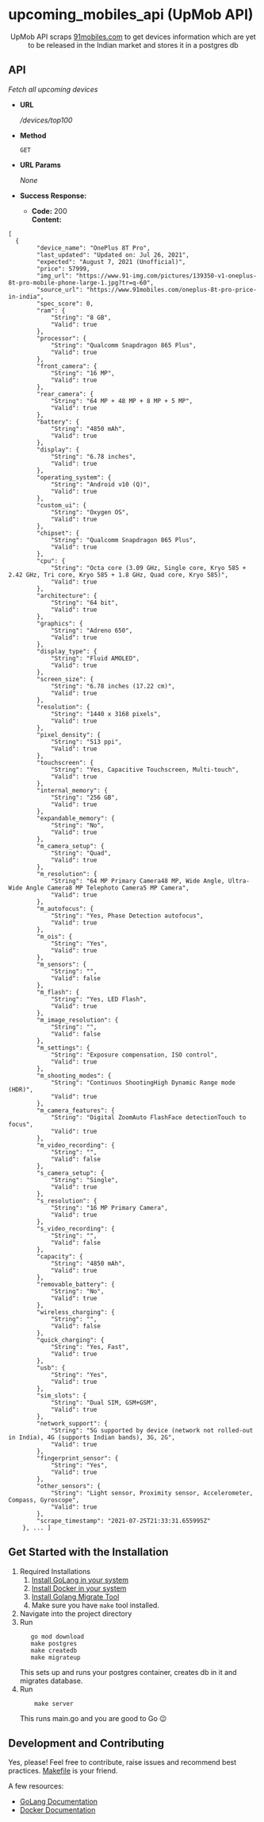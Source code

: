 # upcoming_mobiles_api (UpMob API)
<p align="center">UpMob API scraps <a href="https://www.91mobiles.com/upcoming-mobiles-in-india">91mobiles.com</a> to get devices information which are yet to be released in the Indian market and stores it in a postgres db<p>

## API
  <i>Fetch all upcoming devices</i> 

* <b>URL</b>

  <i>/devices/top100</i>

* <b>Method</b>
  
  `GET`
  
* <b>URL Params</b>

    <i>None</i>

* <b>Success Response:</b>

  * <b>Code:</b> 200 <br />
    <b>Content:</b> 
``` 
[
  {
        "device_name": "OnePlus 8T Pro",
        "last_updated": "Updated on: Jul 26, 2021",
        "expected": "August 7, 2021 (Unofficial)",
        "price": 57999,
        "img_url": "https://www.91-img.com/pictures/139350-v1-oneplus-8t-pro-mobile-phone-large-1.jpg?tr=q-60",
        "source_url": "https://www.91mobiles.com/oneplus-8t-pro-price-in-india",
        "spec_score": 0,
        "ram": {
            "String": "8 GB",
            "Valid": true
        },
        "processor": {
            "String": "Qualcomm Snapdragon 865 Plus",
            "Valid": true
        },
        "front_camera": {
            "String": "16 MP",
            "Valid": true
        },
        "rear_camera": {
            "String": "64 MP + 48 MP + 8 MP + 5 MP",
            "Valid": true
        },
        "battery": {
            "String": "4850 mAh",
            "Valid": true
        },
        "display": {
            "String": "6.78 inches",
            "Valid": true
        },
        "operating_system": {
            "String": "Android v10 (Q)",
            "Valid": true
        },
        "custom_ui": {
            "String": "Oxygen OS",
            "Valid": true
        },
        "chipset": {
            "String": "Qualcomm Snapdragon 865 Plus",
            "Valid": true
        },
        "cpu": {
            "String": "Octa core (3.09 GHz, Single core, Kryo 585 + 2.42 GHz, Tri core, Kryo 585 + 1.8 GHz, Quad core, Kryo 585)",
            "Valid": true
        },
        "architecture": {
            "String": "64 bit",
            "Valid": true
        },
        "graphics": {
            "String": "Adreno 650",
            "Valid": true
        },
        "display_type": {
            "String": "Fluid AMOLED",
            "Valid": true
        },
        "screen_size": {
            "String": "6.78 inches (17.22 cm)",
            "Valid": true
        },
        "resolution": {
            "String": "1440 x 3168 pixels",
            "Valid": true
        },
        "pixel_density": {
            "String": "513 ppi",
            "Valid": true
        },
        "touchscreen": {
            "String": "Yes, Capacitive Touchscreen, Multi-touch",
            "Valid": true
        },
        "internal_memory": {
            "String": "256 GB",
            "Valid": true
        },
        "expandable_memory": {
            "String": "No",
            "Valid": true
        },
        "m_camera_setup": {
            "String": "Quad",
            "Valid": true
        },
        "m_resolution": {
            "String": "64 MP Primary Camera48 MP, Wide Angle, Ultra-Wide Angle Camera8 MP Telephoto Camera5 MP Camera",
            "Valid": true
        },
        "m_autofocus": {
            "String": "Yes, Phase Detection autofocus",
            "Valid": true
        },
        "m_ois": {
            "String": "Yes",
            "Valid": true
        },
        "m_sensors": {
            "String": "",
            "Valid": false
        },
        "m_flash": {
            "String": "Yes, LED Flash",
            "Valid": true
        },
        "m_image_resolution": {
            "String": "",
            "Valid": false
        },
        "m_settings": {
            "String": "Exposure compensation, ISO control",
            "Valid": true
        },
        "m_shooting_modes": {
            "String": "Continuos ShootingHigh Dynamic Range mode (HDR)",
            "Valid": true
        },
        "m_camera_features": {
            "String": "Digital ZoomAuto FlashFace detectionTouch to focus",
            "Valid": true
        },
        "m_video_recording": {
            "String": "",
            "Valid": false
        },
        "s_camera_setup": {
            "String": "Single",
            "Valid": true
        },
        "s_resolution": {
            "String": "16 MP Primary Camera",
            "Valid": true
        },
        "s_video_recording": {
            "String": "",
            "Valid": false
        },
        "capacity": {
            "String": "4850 mAh",
            "Valid": true
        },
        "removable_battery": {
            "String": "No",
            "Valid": true
        },
        "wireless_charging": {
            "String": "",
            "Valid": false
        },
        "quick_charging": {
            "String": "Yes, Fast",
            "Valid": true
        },
        "usb": {
            "String": "Yes",
            "Valid": true
        },
        "sim_slots": {
            "String": "Dual SIM, GSM+GSM",
            "Valid": true
        },
        "network_support": {
            "String": "5G supported by device (network not rolled-out in India), 4G (supports Indian bands), 3G, 2G",
            "Valid": true
        },
        "fingerprint_sensor": {
            "String": "Yes",
            "Valid": true
        },
        "other_sensors": {
            "String": "Light sensor, Proximity sensor, Accelerometer, Compass, Gyroscope",
            "Valid": true
        },
        "scrape_timestamp": "2021-07-25T21:33:31.655995Z"
    }, ... ]

```
 

## Get Started with the Installation 
1. Required Installations
    1. <a href="https://golang.org/doc/install">Install GoLang in your system</a>
    2. <a href="https://docs.docker.com/engine/install/">Install Docker in your system</a>
    3. <a href="https://github.com/golang-migrate/migrate/tree/master/cmd/migrate">Install Golang Migrate Tool</a> 
    4. Make sure you have ```make``` tool installed.
2. Navigate into the project directory
3. Run
    ```shell
       go mod download
       make postgres
       make createdb
       make migrateup 
    ```
    This sets up and runs your postgres container, creates db in it and migrates database. 
4. Run
    ```shell
        make server
    ```
    This runs main.go and you are good to Go :wink:


## Development and Contributing
Yes, please! Feel free to contribute, raise issues and recommend best practices.
<a href="https://github.com/jayantkatia/upcoming_mobiles_api/blob/main/Makefile"> Makefile</a> is your friend.

A few resources:
- [GoLang Documentation](https://golang.org/doc/)
- [Docker Documentation](https://docs.docker.com/get-started/overview/)
